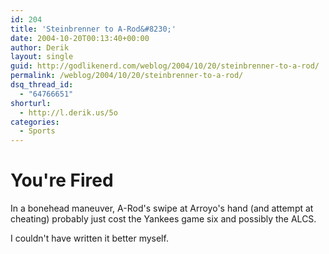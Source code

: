 ```yaml
---
id: 204
title: 'Steinbrenner to A-Rod&#8230;'
date: 2004-10-20T00:13:40+00:00
author: Derik
layout: single
guid: http://godlikenerd.com/weblog/2004/10/20/steinbrenner-to-a-rod/
permalink: /weblog/2004/10/20/steinbrenner-to-a-rod/
dsq_thread_id:
  - "64766651"
shorturl:
  - http://l.derik.us/5o
categories:
  - Sports
---
```

# You're Fired

In a bonehead maneuver, A-Rod's swipe at Arroyo's hand (and attempt at cheating) probably just cost the Yankees game six and possibly the ALCS.

I couldn't have written it better myself.